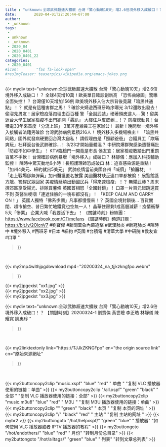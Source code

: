 ```yaml
---
title : "unknown:全球武肺超速大擴散 台灣「驚心動魄10天」增2.6倍境外移入成破口！？ 【關鍵時刻】20200324-1 劉寶傑 黃世聰 李正皓 林靜儀 陳耀寬 姚惠珍 "
date:        2020-04-01T22:20:44-07:00
author:
 - _unknown
tags:
 - 
 - unknown
 - _unknown
 - 2020_04
 - 2020_0401
 - 2020_0401_22
categories:
 - 2020_0401
#icon:        "fas fa-lock-open"
#resImgTeaser: teaserpics/wikipedia.org/emacs-jokes.png
---
```







{{< mydiv text="unknown:全球武肺超速大擴散 台灣「驚心動魄10天」增2.6倍境外移入成破口！？ 全球4天增10萬！歐美單日確診創新高 「恐怖曲線圖」驚曝全面失控！？ 台灣僅10天增加156例 歐美境外移入佔大宗背後竟藏「暗黑共通點」！？ 就是有這種害群之馬！？確診夫婦遊西班牙時序曝光 3/12還敢出發去！ 偷溜見男友！居家檢疫落跑理由百百種 警「全副武裝」硬著頭皮逮人… 驚！留美返台大學生居家檢疫不出門卻開「轟趴」 大樓住戶皮皮剉…！？ 防疫總動員！台積電33年來首度「分流上班」 3萬非產線員工在家辦公！ 最新！晚間增一境外移入接觸者法籍男確診 台灣武肺病例累積216人！ 境外移入多機場檢出！ 「暗黑共同點」國外就發病硬要回台灣太自私！ 請假理由是「照顧爸爸」 台鐵員工「欺瞞爽玩」杜拜返台後武肺確診…！ 3/23才開始量體溫？ 中研院爆群聚感染遭醫痛批「防疫不如中學生」！ KTV臨檢門一開竟是市長 侯友宜：居家檢疫敢踏出門重罰百萬不手軟！ 台灣確診病例暴增「境外移入」成破口？ 林靜儀：應加入科技輔助監控！ 陳時中驚天動地6小時！長照護理師恐成破口 林：追查感染源是重點！ 「加州4美元、紐約就出5美元」 武肺疫情當前美國各州「喊價」「搶醫材」！ 「走上戰場卻無彈藥」加州醫護匿名披露 美國醫材缺乏連口罩都被偷！ 展覽館蓋方艙、警趕民眾回家 美疫情延燒出動國民兵「得來速檢疫」！？ 無懼武肺？周末擠郊區享受陽光、排隊買薯條 英國首相怒「全國封鎖」！ 口罩一片百元起跳還買不到 英醫生哽咽「連遮住臉的一塊布都沒有」！ 「KEEP CALM AND CARRY ON！」 英國人獨特「佛系步調」凡事都慢慢來！？ 英國全境封鎖後… 百貨關閉、超市搶空、昔日繁忙地鐵竟也空無一人！ 晶華住房剩1成高層減薪！疫情衝擊5大「慘業」 企業大喊「我要活下去」！  《關鍵時刻》粉絲團：https://www.facebook.com/CTimefans 《關鍵時刻》頻道訂閱：https://bit.ly/2OlcnV7  #劉寶傑 #新聞萬象內幕追擊 #武漢肺炎 #新冠肺炎 #陳時中 #境外移入 #西班牙 #日本 #紐約 #英國 #台積電 #清華大學 #中研院 #侯友宜 #口罩 "
>}}
<br>


{{< my2mp4withjpgdownload mp4="20200324_na_tjjkzkngfpo.webm"
>}}

{{< my2jpgexist "xx1.jpg" >}}<br>
{{< my2jpgexist "xx2.jpg" >}}<br>
{{< my2jpgexist "xx3.jpg" >}}<br>



{{< mydiv text="unknown:全球武肺超速大擴散 台灣「驚心動魄10天」增2.6倍境外移入成破口！？ 【關鍵時刻】20200324-1 劉寶傑 黃世聰 李正皓 林靜儀 陳耀寬 姚惠珍 "
>}}
<br>

{{< my2linktextonly link="https://TJJkZKNGFpo"
en="the origin source link" cn="原始來源網址"
>}}


<br>


{{< my2buttoncopy2clip "music.xspf"        "blue"   "red"    " 单曲 "  "复制 VLC 播放器使用的链接：单曲" >}} {{< my2buttoncopy2clip "/all.xspf"         "green"  "black"  " 全部 "  "复制 VLC 播放器使用的链接：全部" >}} {{< my2buttoncopy2clip "music.m3u8"        "blue"   "red"    " M3U  "    "复制 M3U 播放器使用的链接：单曲" >}} {{< my2buttoncopy2clip ""                  "green"  "black"  " 本页 "    "复制 本页的网址 " >}} {{< my2buttoncopy2clip "/"                 "black"  "red"    " 主站 "    "复制 主站的网址 " >}} {{< mybr2 >}} {{< my2buttongoto      "/hot/helpxspf/"    "green"  "blue"   " 播放器" "如何使用 VLC 播放器或者 IPTV 播放器的教程" >}} {{< my2buttongoto      "/hot/endothers/"   "blue"   "red"    " 月份"   "转到月份总目录" >}} {{< my2buttongoto      "/hot/alltags/"     "green"  "blue"   " 列表"   "转到文章总列表" >}} 

